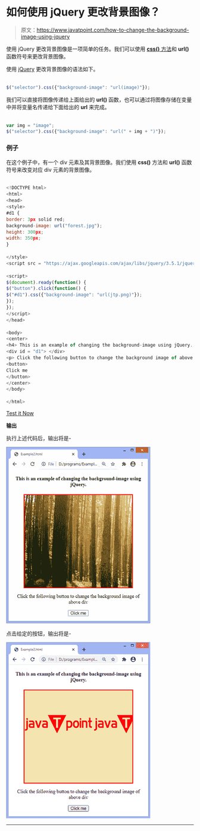 # 如何使用 jQuery 更改背景图像？

> 原文：<https://www.javatpoint.com/how-to-change-the-background-image-using-jquery>

使用 jQuery 更改背景图像是一项简单的任务。我们可以使用 [**css()** 方法](https://www.javatpoint.com/jquery-css)和 **url()** 函数符号来更改背景图像。

使用 [jQuery](https://www.javatpoint.com/jquery-tutorial) 更改背景图像的语法如下。

```js

$("selector").css({"background-image": "url(image)"});

```

我们可以直接将图像传递给上面给出的 **url()** 函数，也可以通过将图像存储在变量中并将变量名传递给下面给出的 **url** 来完成。

```js

var img = "image";
$("selector").css({"background-image": "url(" + img + ")"});

```

### 例子

在这个例子中，有一个 div 元素及其背景图像。我们使用 **css()** 方法和 **url()** 函数符号来改变对应 div 元素的背景图像。

```js

<!DOCTYPE html>
<html>
<head>
<style>
#d1 {
border: 3px solid red;
background-image: url("forest.jpg");
height: 300px;
width: 350px;
}

</style>
<script src = "https://ajax.googleapis.com/ajax/libs/jquery/3.5.1/jquery.min.js"> </script>

<script>
$(document).ready(function() {
$("button").click(function() {
$("#d1").css({"background-image": "url(jtp.png)"});
});
});
</script>
</head>

<body>
<center>
<h4> This is an example of changing the background-image using jQuery. </h4>
<div id = "d1"> </div>
<p> Click the following button to change the background image of above div </p>
<button>
Click me
</button>
</center>
</body>

</html>

```

[Test it Now](https://www.javatpoint.com/oprweb/test.jsp?filename=how-to-change-the-background-image-using-jquery1)

**输出**

执行上述代码后，输出将是-

![How to change the background image using jQuery](img/4ca4b8ca1a4afa7a7a89aec6596f2cb7.png)

点击给定的按钮，输出将是-

![How to change the background image using jQuery](img/baab094ebf36d4fff71dda1c2124ac1e.png)

* * *